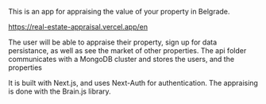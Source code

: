 This is an app for appraising the value of your property in Belgrade.

https://real-estate-appraisal.vercel.app/en

The user will be able to appraise their property, sign up for data persistance, as well as see the market of other properties. The api folder communicates with a MongoDB cluster and stores the users, and the properties

It is built with Next.js, and uses Next-Auth for authentication. The appraising is done with the Brain.js library.